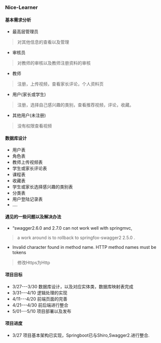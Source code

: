 ### Nice-Learner

#### 基本需求分析
* 最高层管理员
> 对其他信息的查看以及管理
* 审核员
> 对教师的审核以及教师注册资料的审核
* 教师
> 注册，上传视频，查看家长评论，个人资料页
* 用户(家长或学生)
> 注册，选择自己感兴趣的类别，查看推荐视频，评论，收藏。
* 其他用户(未注册)
> 没有权限查看视频
#### 数据库设计
* 用户表
* 角色表
* 教师上传视频表
* 学生或家长评论表
* 课程表  
* 收藏表
* 学生或家长选择感兴趣的类别表
* 分类表
* 用户登陆记录表
* ....
#### 遇见的一些问题以及解决办法
* “swagger2.6.0 and 2.7.0 can not work well with springmvc,
> a work around is to rollback to springfox-swagger2 2.5.0 .
* Invalid character found in method name. HTTP method names must be tokens
> 修改Https为Http
#### 项目目标
* 3/27---3/30 数据库设计，以及对应实体类，数据库映射表完成
* 3/31---4/10 逻辑处理的实现
* 4/11---4/20 前端页面的完善
* 4/21---4/30 前后端进行整合
* 5/01---5/10 项目部署以及发布
#### 项目进度
* 3/27 项目基本架构已实现，Springboot已与Shiro,Swagger2.进行整合.
    